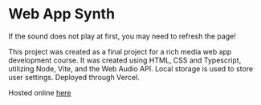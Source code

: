 # Web App Synth

If the sound does not play at first, you may need to refresh the page!

This project was created as a final project for a rich media web app development course. It was created using HTML, CSS and Typescript, utilizing Node, Vite, and the Web Audio API. Local storage is used to store user settings. Deployed through Vercel.

Hosted online [here](https://web-app-synth-git-main-svilinskis1s-projects.vercel.app/)
